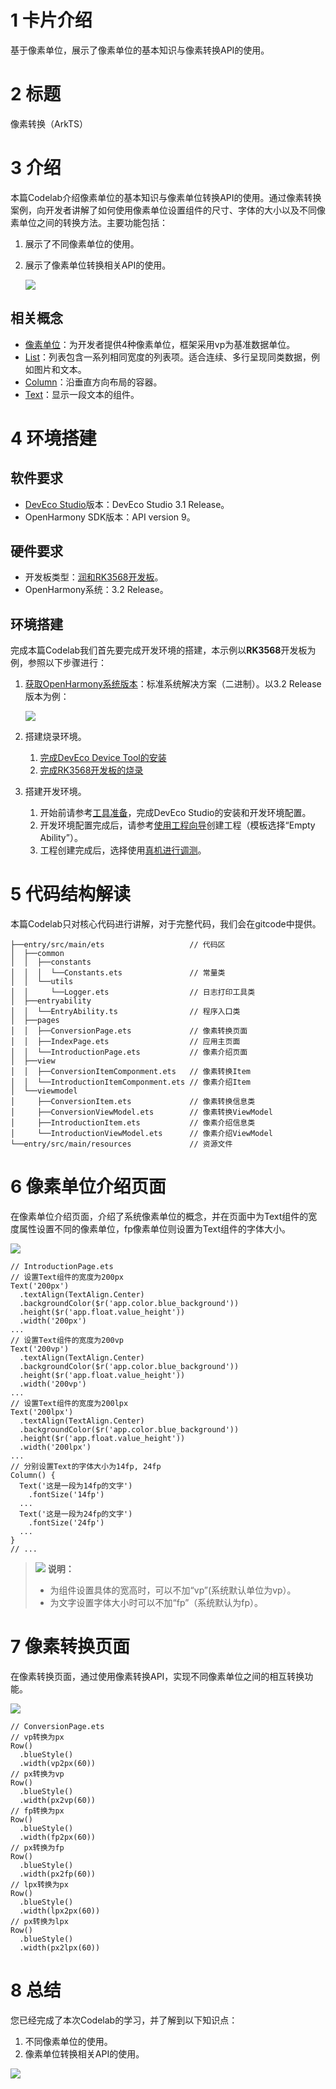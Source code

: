 # 1 卡片介绍<a name="ZH-CN_TOPIC_0000001564100877"></a>

基于像素单位，展示了像素单位的基本知识与像素转换API的使用。

# 2 标题<a name="ZH-CN_TOPIC_0000001513020814"></a>

像素转换（ArkTS）

# 3 介绍<a name="ZH-CN_TOPIC_0000001563860773"></a>


本篇Codelab介绍像素单位的基本知识与像素单位转换API的使用。通过像素转换案例，向开发者讲解了如何使用像素单位设置组件的尺寸、字体的大小以及不同像素单位之间的转换方法。主要功能包括：

1.  展示了不同像素单位的使用。
2.  展示了像素单位转换相关API的使用。

    ![](figures/conversion_all_320.gif)

## 相关概念<a name="section16161125162119"></a>

-   [像素单位](https://gitcode.com/openharmony/docs/blob/master/zh-cn/application-dev/reference/apis-arkui/arkui-ts/ts-pixel-units.md)：为开发者提供4种像素单位，框架采用vp为基准数据单位。
-   [List](https://gitcode.com/openharmony/docs/blob/master/zh-cn/application-dev/reference/arkui-ts/ts-container-list.md)：列表包含一系列相同宽度的列表项。适合连续、多行呈现同类数据，例如图片和文本。
-   [Column](https://gitcode.com/openharmony/docs/blob/master/zh-cn/application-dev/reference/arkui-ts/ts-container-column.md)：沿垂直方向布局的容器。
-   [Text](https://gitcode.com/openharmony/docs/blob/master/zh-cn/application-dev/reference/arkui-ts/ts-basic-components-text.md)：显示一段文本的组件。


# 4 环境搭建<a name="ZH-CN_TOPIC_0000001513021238"></a>


## 软件要求<a name="zh-cn_topic_0000001353166866_section17200112092018"></a>

-   [DevEco Studio](https://gitcode.com/openharmony/docs/blob/master/zh-cn/application-dev/quick-start/start-overview.md#%E5%B7%A5%E5%85%B7%E5%87%86%E5%A4%87)版本：DevEco Studio 3.1 Release。
-   OpenHarmony SDK版本：API version 9。

## 硬件要求<a name="zh-cn_topic_0000001353166866_section820192019206"></a>

-   开发板类型：[润和RK3568开发板](https://gitcode.com/openharmony/docs/blob/master/zh-cn/device-dev/quick-start/quickstart-appendix-rk3568.md)。
-   OpenHarmony系统：3.2 Release。

## 环境搭建<a name="zh-cn_topic_0000001353166866_section1020132022018"></a>

完成本篇Codelab我们首先要完成开发环境的搭建，本示例以**RK3568**开发板为例，参照以下步骤进行：

1.  [获取OpenHarmony系统版本](https://gitcode.com/openharmony/docs/blob/master/zh-cn/device-dev/get-code/sourcecode-acquire.md#%E8%8E%B7%E5%8F%96%E6%96%B9%E5%BC%8F3%E4%BB%8E%E9%95%9C%E5%83%8F%E7%AB%99%E7%82%B9%E8%8E%B7%E5%8F%96)：标准系统解决方案（二进制）。以3.2 Release版本为例：

    ![](figures/zh-cn_image_0000001681848240.png)

2.  搭建烧录环境。
    1.  [完成DevEco Device Tool的安装](https://gitcode.com/openharmony/docs/blob/master/zh-cn/device-dev/quick-start/quickstart-ide-env-win.md)
    2.  [完成RK3568开发板的烧录](https://gitcode.com/openharmony/docs/blob/master/zh-cn/device-dev/quick-start/quickstart-ide-3568-burn.md)

3.  搭建开发环境。
    1.  开始前请参考[工具准备](https://gitcode.com/openharmony/docs/blob/master/zh-cn/application-dev/quick-start/start-overview.md#%E5%B7%A5%E5%85%B7%E5%87%86%E5%A4%87)，完成DevEco Studio的安装和开发环境配置。
    2.  开发环境配置完成后，请参考[使用工程向导](https://gitcode.com/openharmony/docs/blob/master/zh-cn/application-dev/quick-start/start-with-ets-stage.md#创建arkts工程)创建工程（模板选择“Empty Ability”）。
    3.  工程创建完成后，选择使用[真机进行调测](https://gitcode.com/openharmony/docs/blob/master/zh-cn/application-dev/quick-start/start-with-ets-stage.md#使用真机运行应用)。

# 5 代码结构解读<a name="ZH-CN_TOPIC_0000001512821250"></a>

本篇Codelab只对核心代码进行讲解，对于完整代码，我们会在gitcode中提供。

```
├──entry/src/main/ets                   // 代码区
│  ├──common
│  │  ├──constants
│  │  │  └──Constants.ets               // 常量类
│  │  └──utils
│  │     └──Logger.ets                  // 日志打印工具类
│  ├──entryability
│  │  └──EntryAbility.ts                // 程序入口类
│  ├──pages
│  │  ├──ConversionPage.ets             // 像素转换页面
│  │  ├──IndexPage.ets                  // 应用主页面
│  │  └──IntroductionPage.ets           // 像素介绍页面
│  ├──view
│  │  ├──ConversionItemComponment.ets   // 像素转换Item
│  │  └──IntroductionItemComponment.ets // 像素介绍Item
│  └──viewmodel
│     ├──ConversionItem.ets             // 像素转换信息类
│     ├──ConversionViewModel.ets        // 像素转换ViewModel
│     ├──IntroductionItem.ets           // 像素介绍信息类
│     └──IntroductionViewModel.ets      // 像素介绍ViewModel
└──entry/src/main/resources             // 资源文件
```

# 6 像素单位介绍页面<a name="ZH-CN_TOPIC_0000001512661626"></a>

在像素单位介绍页面，介绍了系统像素单位的概念，并在页面中为Text组件的宽度属性设置不同的像素单位，fp像素单位则设置为Text组件的字体大小。

![](figures/introduce_320.png)

```
// IntroductionPage.ets
// 设置Text组件的宽度为200px
Text('200px')
  .textAlign(TextAlign.Center)
  .backgroundColor($r('app.color.blue_background'))
  .height($r('app.float.value_height'))
  .width('200px')
...
// 设置Text组件的宽度为200vp
Text('200vp')
  .textAlign(TextAlign.Center)
  .backgroundColor($r('app.color.blue_background'))
  .height($r('app.float.value_height'))
  .width('200vp')
...
// 设置Text组件的宽度为200lpx
Text('200lpx')
  .textAlign(TextAlign.Center)
  .backgroundColor($r('app.color.blue_background'))
  .height($r('app.float.value_height'))
  .width('200lpx')
...
// 分别设置Text的字体大小为14fp, 24fp
Column() {
  Text('这是一段为14fp的文字')
    .fontSize('14fp')
  ...
  Text('这是一段为24fp的文字')
    .fontSize('24fp')
  ...
}
// ...
```

>![](public_sys-resources/icon-note.gif) **说明：**
>-   为组件设置具体的宽高时，可以不加“vp”\(系统默认单位为vp）。
>-   为文字设置字体大小时可以不加“fp”（系统默认为fp）。

# 7 像素转换页面<a name="ZH-CN_TOPIC_0000001513140770"></a>

在像素转换页面，通过使用像素转换API，实现不同像素单位之间的相互转换功能。

![](figures/conversion_320.png)

```
// ConversionPage.ets
// vp转换为px
Row()
  .blueStyle()
  .width(vp2px(60))
// px转换为vp
Row()
  .blueStyle()
  .width(px2vp(60))
// fp转换为px
Row()
  .blueStyle()
  .width(fp2px(60))
// px转换为fp
Row()
  .blueStyle()
  .width(px2fp(60))
// lpx转换为px
Row()
  .blueStyle()
  .width(lpx2px(60))
// px转换为lpx
Row()
  .blueStyle()
  .width(px2lpx(60))
```

# 8 总结<a name="ZH-CN_TOPIC_0000001563741137"></a>

您已经完成了本次Codelab的学习，并了解到以下知识点：

1.  不同像素单位的使用。
2.  像素单位转换相关API的使用。

![](figures/彩带动效.gif)

